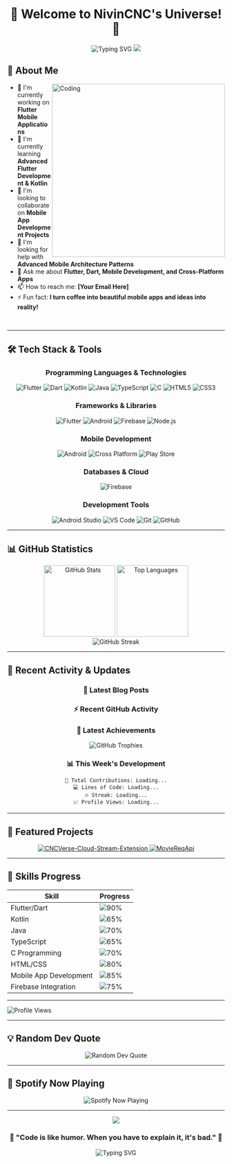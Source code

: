 <div align="center">
  
# 🚀 Welcome to NivinCNC's Universe! 🌟

<img src="https://readme-typing-svg.herokuapp.com?font=Fira+Code&size=35&duration=3000&pause=1000&color=00D9FF&center=true&vCenter=true&width=600&lines=Hi+there!+👋;I'm+NivinCNC;Software+Developer;Technology+Enthusiast;Always+Learning!" alt="Typing SVG" />

<img src="https://user-images.githubusercontent.com/73097560/115834477-dbab4500-a447-11eb-908a-139a6edaec5c.gif">

</div>

## 🎯 About Me

<img align="right" alt="Coding" width="400" src="https://cdn.dribbble.com/users/1162077/screenshots/3848914/programmer.gif">

- 🔭 I'm currently working on **Flutter Mobile Applications**
- 🌱 I'm currently learning **Advanced Flutter Development & Kotlin**
- 👯 I'm looking to collaborate on **Mobile App Development Projects**
- 🤔 I'm looking for help with **Advanced Mobile Architecture Patterns**
- 💬 Ask me about **Flutter, Dart, Mobile Development, and Cross-Platform Apps**
- 📫 How to reach me: **[Your Email Here]**
- ⚡ Fun fact: **I turn coffee into beautiful mobile apps and ideas into reality!**

<br clear="right"/>

---

## 🛠️ Tech Stack & Tools

<div align="center">

### Programming Languages & Technologies
<p>
  <img src="https://img.shields.io/badge/Flutter-02569B?style=for-the-badge&logo=flutter&logoColor=white" alt="Flutter"/>
  <img src="https://img.shields.io/badge/Dart-0175C2?style=for-the-badge&logo=dart&logoColor=white" alt="Dart"/>
  <img src="https://img.shields.io/badge/Kotlin-0095D5?style=for-the-badge&logo=kotlin&logoColor=white" alt="Kotlin"/>
  <img src="https://img.shields.io/badge/Java-ED8B00?style=for-the-badge&logo=java&logoColor=white" alt="Java"/>
  <img src="https://img.shields.io/badge/TypeScript-007ACC?style=for-the-badge&logo=typescript&logoColor=white" alt="TypeScript"/>
  <img src="https://img.shields.io/badge/C-00599C?style=for-the-badge&logo=c&logoColor=white" alt="C"/>
  <img src="https://img.shields.io/badge/HTML5-E34F26?style=for-the-badge&logo=html5&logoColor=white" alt="HTML5"/>
  <img src="https://img.shields.io/badge/CSS3-1572B6?style=for-the-badge&logo=css3&logoColor=white" alt="CSS3"/>
</p>

### Frameworks & Libraries
<p>
  <img src="https://img.shields.io/badge/Flutter-02569B?style=for-the-badge&logo=flutter&logoColor=white" alt="Flutter"/>
  <img src="https://img.shields.io/badge/Android-3DDC84?style=for-the-badge&logo=android&logoColor=white" alt="Android"/>
  <img src="https://img.shields.io/badge/Firebase-039BE5?style=for-the-badge&logo=Firebase&logoColor=white" alt="Firebase"/>
  <img src="https://img.shields.io/badge/Node.js-43853D?style=for-the-badge&logo=node.js&logoColor=white" alt="Node.js"/>
</p>

### Mobile Development
<p>
  <img src="https://img.shields.io/badge/Android-3DDC84?style=for-the-badge&logo=android&logoColor=white" alt="Android"/>
  <img src="https://img.shields.io/badge/Cross_Platform-4285F4?style=for-the-badge&logo=google&logoColor=white" alt="Cross Platform"/>
  <img src="https://img.shields.io/badge/Play_Store-414141?style=for-the-badge&logo=google-play&logoColor=white" alt="Play Store"/>
</p>

### Databases & Cloud
<p>
  <img src="https://img.shields.io/badge/Firebase-039BE5?style=for-the-badge&logo=Firebase&logoColor=white" alt="Firebase"/>
</p>

### Development Tools
<p>
  <img src="https://img.shields.io/badge/Android_Studio-3DDC84?style=for-the-badge&logo=android-studio&logoColor=white" alt="Android Studio"/>
  <img src="https://img.shields.io/badge/VS%20Code-007ACC?style=for-the-badge&logo=visual-studio-code&logoColor=white" alt="VS Code"/>
  <img src="https://img.shields.io/badge/Git-F05032?style=for-the-badge&logo=git&logoColor=white" alt="Git"/>
  <img src="https://img.shields.io/badge/GitHub-100000?style=for-the-badge&logo=github&logoColor=white" alt="GitHub"/>
</p>

</div>

---

## 📊 GitHub Statistics

<div align="center">
  
<img src="https://github-readme-stats.vercel.app/api?username=NivinCNC&show_icons=true&theme=radical&hide_border=true&count_private=true" alt="GitHub Stats" height="165"/>
<img src="https://github-readme-stats.vercel.app/api/top-langs/?username=NivinCNC&layout=compact&theme=radical&hide_border=true" alt="Top Languages" height="165"/>

</div>

<div align="center">
  
<img src="https://github-readme-streak-stats.herokuapp.com/?user=NivinCNC&theme=radical&hide_border=true" alt="GitHub Streak"/>

</div>

---

## 🔄 Recent Activity & Updates

<div align="center">

### 📝 Latest Blog Posts
<!-- BLOG-POST-LIST:START -->
<!-- BLOG-POST-LIST:END -->

### ⚡ Recent GitHub Activity
<!--START_SECTION:activity-->
<!--END_SECTION:activity-->

### 🎉 Latest Achievements
<img src="https://github-profile-trophy.vercel.app/?username=NivinCNC&theme=radical&no-frame=true&no-bg=false&margin-w=4&row=2" alt="GitHub Trophies"/>

### 📊 This Week's Development
```text
🌟 Total Contributions: Loading...
💻 Lines of Code: Loading...
🔥 Streak: Loading...
📈 Profile Views: Loading...
```

</div>

---

## 🚀 Featured Projects

<div align="center">

<a href="https://github.com/NivinCNC/CNCVerse-Cloud-Stream-Extension">
  <img src="https://github-readme-stats.vercel.app/api/pin/?username=NivinCNC&repo=project1&theme=radical&hide_border=true" alt="CNCVerse-Cloud-Stream-Extension"/>
</a>
<a href="https://github.com/NivinCNC/MovieReqApi">
  <img src="https://github-readme-stats.vercel.app/api/pin/?username=NivinCNC&repo=project2&theme=radical&hide_border=true" alt="MovieReqApi"/>
</a>

</div>

---

## 🎨 Skills Progress

<div align="center">

| Skill | Progress |
|-------|----------|
| Flutter/Dart | ![90%](https://progress-bar.dev/90?color=02569B) |
| Kotlin | ![65%](https://progress-bar.dev/75?color=0095D5) |
| Java | ![70%](https://progress-bar.dev/70?color=ED8B00) |
| TypeScript | ![65%](https://progress-bar.dev/65?color=007ACC) |
| C Programming | ![70%](https://progress-bar.dev/60?color=00599C) |
| HTML/CSS | ![80%](https://progress-bar.dev/80?color=E34F26) |
| Mobile App Development | ![85%](https://progress-bar.dev/85?color=3DDC84) |
| Firebase Integration | ![75%](https://progress-bar.dev/75?color=039BE5) |

</div>

---


<img src="https://komarev.com/ghpvc/?username=NivinCNC&label=Profile%20views&color=0e75b6&style=flat" alt="Profile Views"/>

</div>

---

## 💡 Random Dev Quote

<div align="center">
  
<img src="https://quotes-github-readme.vercel.app/api?type=horizontal&theme=radical" alt="Random Dev Quote"/>

</div>

---

## 🎵 Spotify Now Playing

<div align="center">
  
<img src="https://spotify-github-profile.vercel.app/api/spotify?background_color=0d1117&border_color=ffffff" alt="Spotify Now Playing"/>

</div>

---

<div align="center">
  
<img src="https://user-images.githubusercontent.com/73097560/115834477-dbab4500-a447-11eb-908a-139a6edaec5c.gif">

### 🌟 "Code is like humor. When you have to explain it, it's bad." 🌟

<img src="https://readme-typing-svg.herokuapp.com?font=Fira+Code&size=20&duration=2000&pause=1000&color=00D9FF&center=true&vCenter=true&width=600&lines=Thanks+for+visiting!;Let's+build+something+amazing+together!;Happy+Coding!+🚀" alt="Typing SVG" />

</div>